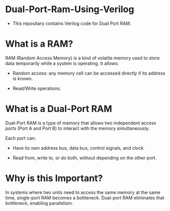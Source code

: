 # Dual-Port-Ram-Using-Verilog
- This repositary contains Verilog code for Dual Port RAM.

# What is a RAM?
RAM (Random Access Memory) is a kind of volatile memory used to store data temporarily while a system is operating. It allows:

- Random access: any memory cell can be accessed directly if its address is known.

- Read/Write operations.

# What is a Dual-Port RAM
Dual-Port RAM is a type of memory that allows two independent access ports (Port A and Port B) to interact with the memory simultaneously.

Each port can:

- Have its own address bus, data bus, control signals, and clock.

- Read from, write to, or do both, without depending on the other port.

# Why is this Important?
In systems where two units need to access the same memory at the same time, single-port RAM becomes a bottleneck. Dual-port RAM eliminates that bottleneck, enabling parallelism.
